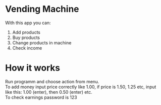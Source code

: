 # Vending Machine
With this app you can:<br>
1) Add products
2) Buy products
3) Change products in machine
4) Check income

# How it works 
Run programm and choose action from menu. <br>
To add money input price correctly like 1.00, if price is 1.50, 1.25 etc, input like this: 1.00 (enter), then 0.50 (enter) etc.<br>
To check earnings password is 123
